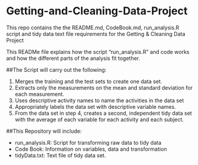 # Getting-and-Cleaning-Data-Project
This repo contains the the README.md, CodeBook.md, run_analysis.R script and tidy data text file requirements for the Getting &amp; Cleaning Data Project 

This READMe file explains how the script “run_analysis.R” and code works and how the different parts of the analysis fit together. 

##The Script will carry out the following:

1.	Merges the training and the test sets to create one data set.
2.	Extracts only the measurements on the mean and standard deviation for each measurement. 
3.	Uses descriptive activity names to name the activities in the data set
4.	Appropriately labels the data set with descriptive variable names. 
5.	From the data set in step 4, creates a second, independent tidy data set with the average of each variable for each activity and each subject.

##This Repository will include:
* run_analysis.R: Script for transforming raw data to tidy data
* Code Book: Information on variables, data and transformation
* tidyData.txt: Text file of tidy data set.
